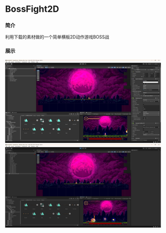 # BossFight2D
 
### 简介
利用下载的素材做的一个简单横板2D动作游戏BOSS战
### 展示
![游戏界面1](doc/imgs/game_01.png)
![游戏界面1](doc/imgs/game_02.png)